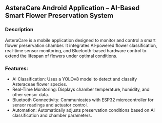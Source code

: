 ## AsteraCare Android Application – AI-Based Smart Flower Preservation System

### Description
AsteraCare is a mobile application designed to monitor and control a smart flower preservation chamber. It integrates AI-powered flower classification, real-time sensor monitoring, and Bluetooth-based hardware control to extend the lifespan of flowers under optimal conditions.

### Features:
- AI Classification: Uses a YOLOv8 model to detect and classify Asteraceae flower species.
- Real-Time Monitoring: Displays chamber temperature, humidity, and other sensor data.
- Bluetooth Connectivity: Communicates with ESP32 microcontroller for sensor readings and actuator control.
- Automation: Automatically adjusts preservation conditions based on AI classification and chamber parameters.


